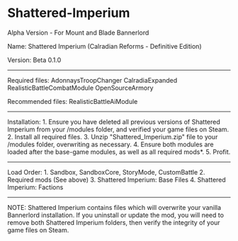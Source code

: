 # Shattered-Imperium
Alpha Version - For Mount and Blade Bannerlord

Name: Shattered Imperium (Calradian Reforms - Definitive Edition)

Version: Beta 0.1.0

----------------------------------------------------------------------------------------------------------
Required files: 
				AdonnaysTroopChanger
				CalradiaExpanded
				RealisticBattleCombatModule
				OpenSourceArmory
	
Recommended files:
				RealisticBattleAiModule

----------------------------------------------------------------------------------------------------------
Installation: 
				1. Ensure you have deleted all previous versions of Shattered Imperium from your /modules folder, and verified your game files on Steam.
				2. Install all required files.
				3. Unzip "Shattered_Imperium.zip" file to your /modules folder, overwriting as necessary. 
				4. Ensure both modules are loaded after the base-game modules, as well as all required mods*.
				5. Profit.
		
----------------------------------------------------------------------------------------------------------
Load Order:
				1. Sandbox, SandboxCore, StoryMode, CustomBattle
				2. Required mods (See above)
				3. Shattered Imperium: Base Files
				4. Shattered Imperium: Factions

----------------------------------------------------------------------------------------------------------
NOTE: Shattered Imperium contains files which will overwrite your vanilla Bannerlord installation. If you uninstall or update the mod, you will need to remove both Shattered Imperium folders, then verify the integrity of your game files on Steam.
